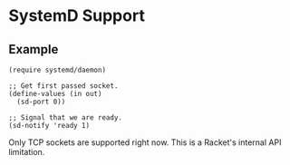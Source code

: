 # SystemD Support

## Example

```racket
(require systemd/daemon)

;; Get first passed socket.
(define-values (in out)
  (sd-port 0))

;; Signal that we are ready.
(sd-notify 'ready 1)
```

Only TCP sockets are supported right now.
This is a Racket's internal API limitation.
